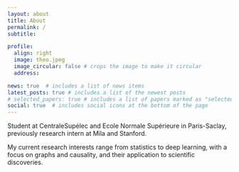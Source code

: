 ```yaml
---
layout: about
title: About
permalink: /
subtitle: 

profile:
  align: right
  image: theo.jpeg
  image_circular: false # crops the image to make it circular
  address: 

news: true  # includes a list of news items
latest_posts: true # includes a list of the newest posts
# selected_papers: true # includes a list of papers marked as "selected={true}"
social: true  # includes social icons at the bottom of the page
---
```


Student at CentraleSupélec and Ecole Normale Supérieure in Paris-Saclay, previously research intern at Mila and Stanford.

My current research interests range from statistics to deep learning, with a focus on graphs and causality, and their application to scientific discoveries. 